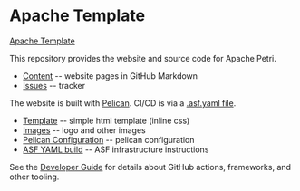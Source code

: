 # Apache Template

[Apache Template](https://template.staged.apache.org/)

This repository provides the website and source code for Apache Petri.

- [Content](content) -- website pages in GitHub Markdown
- [Issues](https://github.com/apache/template-site/issues) -- tracker

The website is built with [Pelican](https://blog.getpelican.com).
CI/CD is via a [.asf.yaml file](https://cwiki.apache.org/confluence/display/INFRA/Git+-+.asf.yaml+features).

- [Template](theme/apache/templates) -- simple html template (inline css)
- [Images](content/images) -- logo and other images
- [Pelican Configuration](pelicanconf.py) -- pelican configuration
- [ASF YAML build](.asf.yaml) -- ASF infrastructure instructions

See the [Developer Guide](DEVELOPER.md) for details about GitHub actions, frameworks, and other tooling.
